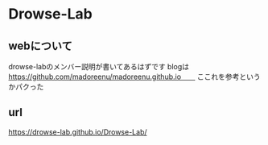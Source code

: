 # Drowse-Lab
## webについて
drowse-labのメンバー説明が書いてあるはずです
blogは
https://github.com/madoreenu/madoreenu.github.io　　
ここれを参考というかパクった  
## url
https://drowse-lab.github.io/Drowse-Lab/
